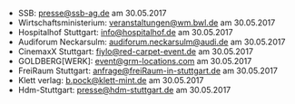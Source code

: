 * SSB: presse@ssb-ag.de am 30.05.2017
* Wirtschaftsministerium: veranstaltungen@wm.bwl.de am 30.05.2017
* Hospitalhof Stuttgart: info@hospitalhof.de am 30.05.2017
* Audiforum Neckarsulm: audiforum.neckarsulm@audi.de am 30.05.2017
* CinemaxX Stuttgart: fiylo@red-carpet-event.de am 30.05.2017
* GOLDBERG[WERK]: event@grm-locations.com am 30.05.2017
* FreiRaum Stuttgart: anfrage@freiRaum-in-stuttgart.de am 30.05.2017
* Klett verlag: b.pock@klett-mint.de am 30.05.2017
* Hdm-Stuttgart: presse@hdm-stuttgart.de am 30.05.2017